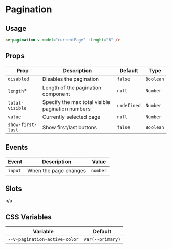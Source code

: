 # Pagination

## Usage

```html
<v-pagination v-model="currentPage" :lenght="6" />
```

## Props
| Prop              | Description                                      | Default     | Type      |
|-------------------|--------------------------------------------------|-------------|-----------|
| `disabled`        | Disables the pagination                          | `false`     | `Boolean` |
| `length`*         | Length of the pagination component               | `null`      | `Number`  |
| `total-visible`   | Specify the max total visible pagination numbers | `undefined` | `Number`  |
| `value`           | Currently selected page                          | `null`      | `Number`  |
| `show-first-last` | Show first/last buttons                          | `false`     | `Boolean` |

## Events
| Event   | Description           | Value    |
|---------|-----------------------|----------|
| `input` | When the page changes | `number` |

## Slots
n/a

## CSS Variables
| Variable                      | Default         |
|-------------------------------|-----------------|
| `--v-pagination-active-color` | `var(--primary)` |
